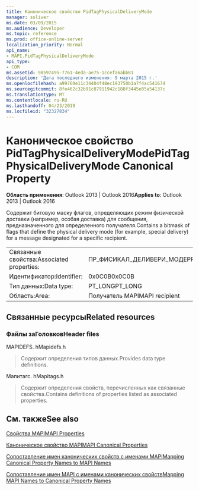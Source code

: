 ```yaml
---
title: Каноническое свойство PidTagPhysicalDeliveryMode
manager: soliver
ms.date: 03/09/2015
ms.audience: Developer
ms.topic: reference
ms.prod: office-online-server
localization_priority: Normal
api_name:
- MAPI.PidTagPhysicalDeliveryMode
api_type:
- COM
ms.assetid: 98597495-7761-4eda-ae75-1ccefa6abb81
description: 'Дата последнего изменения: 9 марта 2015 г.'
ms.openlocfilehash: a99760e11c34404f48ec193750b1a7f4ac541674
ms.sourcegitcommit: 8fe462c32b91c87911942c188f3445e85a54137c
ms.translationtype: MT
ms.contentlocale: ru-RU
ms.lasthandoff: 04/23/2019
ms.locfileid: "32327834"
---
```

# <a name="pidtagphysicaldeliverymode-canonical-property"></a><span data-ttu-id="b5421-103">Каноническое свойство PidTagPhysicalDeliveryMode</span><span class="sxs-lookup"><span data-stu-id="b5421-103">PidTagPhysicalDeliveryMode Canonical Property</span></span>

  
  
<span data-ttu-id="b5421-104">**Область применения**: Outlook 2013 | Outlook 2016</span><span class="sxs-lookup"><span data-stu-id="b5421-104">**Applies to**: Outlook 2013 | Outlook 2016</span></span> 
  
<span data-ttu-id="b5421-105">Содержит битовую маску флагов, определяющих режим физической доставки (например, особая доставка) для сообщения, предназначенного для определенного получателя.</span><span class="sxs-lookup"><span data-stu-id="b5421-105">Contains a bitmask of flags that define the physical delivery mode (for example, special delivery) for a message designated for a specific recipient.</span></span>
  
|||
|:-----|:-----|
|<span data-ttu-id="b5421-106">Связанные свойства:</span><span class="sxs-lookup"><span data-stu-id="b5421-106">Associated properties:</span></span>  <br/> |<span data-ttu-id="b5421-107">ПР_ФИСИКАЛ_ДЕЛИВЕРИ_МОДЕ</span><span class="sxs-lookup"><span data-stu-id="b5421-107">PR_PHYSICAL_DELIVERY_MODE</span></span>  <br/> |
|<span data-ttu-id="b5421-108">Идентификатор:</span><span class="sxs-lookup"><span data-stu-id="b5421-108">Identifier:</span></span>  <br/> |<span data-ttu-id="b5421-109">0x0C0B</span><span class="sxs-lookup"><span data-stu-id="b5421-109">0x0C0B</span></span>  <br/> |
|<span data-ttu-id="b5421-110">Тип данных:</span><span class="sxs-lookup"><span data-stu-id="b5421-110">Data type:</span></span>  <br/> |<span data-ttu-id="b5421-111">PT_LONG</span><span class="sxs-lookup"><span data-stu-id="b5421-111">PT_LONG</span></span>  <br/> |
|<span data-ttu-id="b5421-112">Область:</span><span class="sxs-lookup"><span data-stu-id="b5421-112">Area:</span></span>  <br/> |<span data-ttu-id="b5421-113">Получатель MAPI</span><span class="sxs-lookup"><span data-stu-id="b5421-113">MAPI recipient</span></span>  <br/> |
   
## <a name="related-resources"></a><span data-ttu-id="b5421-114">Связанные ресурсы</span><span class="sxs-lookup"><span data-stu-id="b5421-114">Related resources</span></span>

### <a name="header-files"></a><span data-ttu-id="b5421-115">Файлы заГоловков</span><span class="sxs-lookup"><span data-stu-id="b5421-115">Header files</span></span>

<span data-ttu-id="b5421-116">MAPIDEFS. h</span><span class="sxs-lookup"><span data-stu-id="b5421-116">Mapidefs.h</span></span>
  
> <span data-ttu-id="b5421-117">Содержит определения типов данных.</span><span class="sxs-lookup"><span data-stu-id="b5421-117">Provides data type definitions.</span></span>
    
<span data-ttu-id="b5421-118">Мапитагс. h</span><span class="sxs-lookup"><span data-stu-id="b5421-118">Mapitags.h</span></span>
  
> <span data-ttu-id="b5421-119">Содержит определения свойств, перечисленных как связанные свойства.</span><span class="sxs-lookup"><span data-stu-id="b5421-119">Contains definitions of properties listed as associated properties.</span></span>
    
## <a name="see-also"></a><span data-ttu-id="b5421-120">См. также</span><span class="sxs-lookup"><span data-stu-id="b5421-120">See also</span></span>



[<span data-ttu-id="b5421-121">Свойства MAPI</span><span class="sxs-lookup"><span data-stu-id="b5421-121">MAPI Properties</span></span>](mapi-properties.md)
  
[<span data-ttu-id="b5421-122">Каноническое свойство MAPI</span><span class="sxs-lookup"><span data-stu-id="b5421-122">MAPI Canonical Properties</span></span>](mapi-canonical-properties.md)
  
[<span data-ttu-id="b5421-123">Сопоставление имен канонических свойств с именами MAPI</span><span class="sxs-lookup"><span data-stu-id="b5421-123">Mapping Canonical Property Names to MAPI Names</span></span>](mapping-canonical-property-names-to-mapi-names.md)
  
[<span data-ttu-id="b5421-124">Сопоставление имен MAPI с именами канонических свойств</span><span class="sxs-lookup"><span data-stu-id="b5421-124">Mapping MAPI Names to Canonical Property Names</span></span>](mapping-mapi-names-to-canonical-property-names.md)

